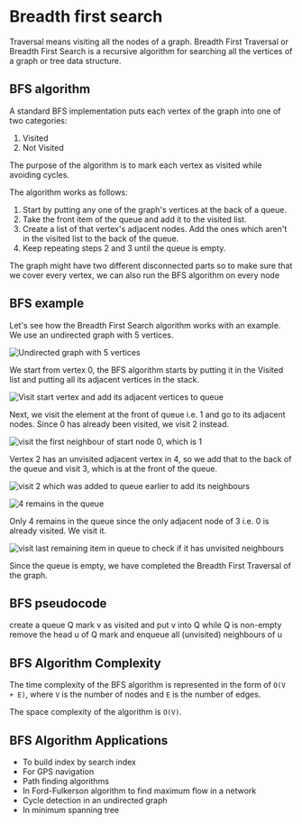 # Breadth first search

Traversal means visiting all the nodes of a graph. Breadth First Traversal or Breadth First Search is a recursive algorithm for searching all the vertices of a graph or tree data structure.

## BFS algorithm

A standard BFS implementation puts each vertex of the graph into one of two categories:

1. Visited
2. Not Visited

The purpose of the algorithm is to mark each vertex as visited while avoiding cycles.

The algorithm works as follows:

1. Start by putting any one of the graph's vertices at the back of a queue.
2. Take the front item of the queue and add it to the visited list.
3. Create a list of that vertex's adjacent nodes. Add the ones which aren't in the visited list to the back of the queue.
4. Keep repeating steps 2 and 3 until the queue is empty.

The graph might have two different disconnected parts so to make sure that we cover every vertex, we can also run the BFS algorithm on every node

## BFS example

Let's see how the Breadth First Search algorithm works with an example. We use an undirected graph with 5 vertices.

![Undirected graph with 5 vertices](https://cdn.programiz.com/sites/tutorial2program/files/graph-bfs-step-0.png)

We start from vertex 0, the BFS algorithm starts by putting it in the Visited list and putting all its adjacent vertices in the stack.

![Visit start vertex and add its adjacent vertices to queue](https://cdn.programiz.com/sites/tutorial2program/files/graph-bfs-step-1.png)

Next, we visit the element at the front of queue i.e. 1 and go to its adjacent nodes. Since 0 has already been visited, we visit 2 instead.

![visit the first neighbour of start node 0, which is 1](https://cdn.programiz.com/sites/tutorial2program/files/graph-bfs-step-2_2.png)

Vertex 2 has an unvisited adjacent vertex in 4, so we add that to the back of the queue and visit 3, which is at the front of the queue.

![visit 2 which was added to queue earlier to add its neighbours](https://cdn.programiz.com/sites/tutorial2program/files/graph-bfs-step-3.png)
 
![4 remains in the queue](https://cdn.programiz.com/sites/tutorial2program/files/graph-bfs-step-4.png)

Only 4 remains in the queue since the only adjacent node of 3 i.e. 0 is already visited. We visit it.

![visit last remaining item in queue to check if it has unvisited neighbours](https://cdn.programiz.com/sites/tutorial2program/files/graph-bfs-step-5.png)

Since the queue is empty, we have completed the Breadth First Traversal of the graph.

## BFS pseudocode

create a queue Q 
mark v as visited and put v into Q 
while Q is non-empty 
    remove the head u of Q 
    mark and enqueue all (unvisited) neighbours of u
    
## BFS Algorithm Complexity
The time complexity of the BFS algorithm is represented in the form of `O(V + E)`, where `V` is the number of nodes and `E` is the number of edges.

The space complexity of the algorithm is `O(V)`.

## BFS Algorithm Applications
- To build index by search index
- For GPS navigation
- Path finding algorithms
- In Ford-Fulkerson algorithm to find maximum flow in a network
- Cycle detection in an undirected graph
- In minimum spanning tree